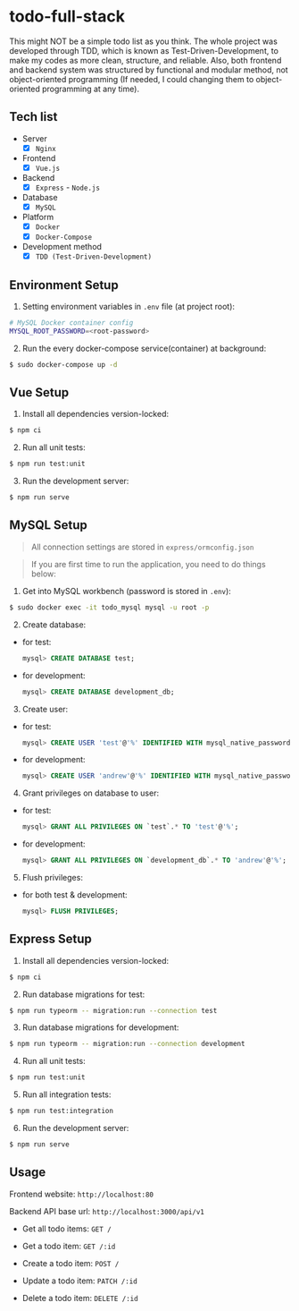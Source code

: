 # todo-full-stack

This might NOT be a simple todo list as you think. The whole project was developed through TDD, which is known as Test-Driven-Development, to make my codes as more clean, structure, and reliable. Also, both frontend and backend system was structured by functional and modular method, not object-oriented programming (If needed, I could changing them to object-oriented programming at any time).

## Tech list

- Server
  - [x] `Nginx`

- Frontend
  - [x] `Vue.js`

- Backend
  - [x] `Express` - `Node.js`

- Database
  - [x] `MySQL`

- Platform
  - [x] `Docker`
  - [x] `Docker-Compose`

- Development method
  - [x] `TDD (Test-Driven-Development)`

## Environment Setup

1. Setting environment variables in `.env` file (at project root):

  ```bash
  # MySQL Docker container config
  MYSQL_ROOT_PASSWORD=<root-password>
  ```

2. Run the every docker-compose service(container) at background:

  ```bash
  $ sudo docker-compose up -d
  ```

## Vue Setup

1. Install all dependencies version-locked:

  ```bash
  $ npm ci
  ```

2. Run all unit tests:

  ```bash
  $ npm run test:unit
  ```

3. Run the development server:

  ```bash
  $ npm run serve
  ```

## MySQL Setup

> All connection settings are stored in `express/ormconfig.json`

> If you are first time to run the application, you need to do things below:

1. Get into MySQL workbench (password is stored in `.env`):

  ```bash
  $ sudo docker exec -it todo_mysql mysql -u root -p
  ```

2. Create database:

  - for test:

    ```sql
    mysql> CREATE DATABASE test;
    ```

  - for development:

    ```sql
    mysql> CREATE DATABASE development_db;
    ```

3. Create user:

  - for test:

    ```sql
    mysql> CREATE USER 'test'@'%' IDENTIFIED WITH mysql_native_password BY 'test';
    ```

  - for development:

    ```sql
    mysql> CREATE USER 'andrew'@'%' IDENTIFIED WITH mysql_native_password BY 'password';
    ```

4. Grant privileges on database to user:

  - for test:

    ```sql
    mysql> GRANT ALL PRIVILEGES ON `test`.* TO 'test'@'%';
    ```

  - for development:

    ```sql
    mysql> GRANT ALL PRIVILEGES ON `development_db`.* TO 'andrew'@'%';
    ```

5. Flush privileges:

  - for both test & development:

    ```sql
    mysql> FLUSH PRIVILEGES;
    ```

## Express Setup

1. Install all dependencies version-locked:

  ```bash
  $ npm ci
  ```

2. Run database migrations for test:

  ```bash
  $ npm run typeorm -- migration:run --connection test
  ```

3. Run database migrations for development:

  ```bash
  $ npm run typeorm -- migration:run --connection development
  ```

4. Run all unit tests:

  ```bash
  $ npm run test:unit
  ```

5. Run all integration tests:

  ```bash
  $ npm run test:integration
  ```

6. Run the development server:

  ```bash
  $ npm run serve
  ```

## Usage

Frontend website: `http://localhost:80`

Backend API base url: `http://localhost:3000/api/v1`

  - Get all todo items: `GET /`

  - Get a todo item: `GET /:id`

  - Create a todo item: `POST /`

  - Update a todo item: `PATCH /:id`

  - Delete a todo item: `DELETE /:id`
